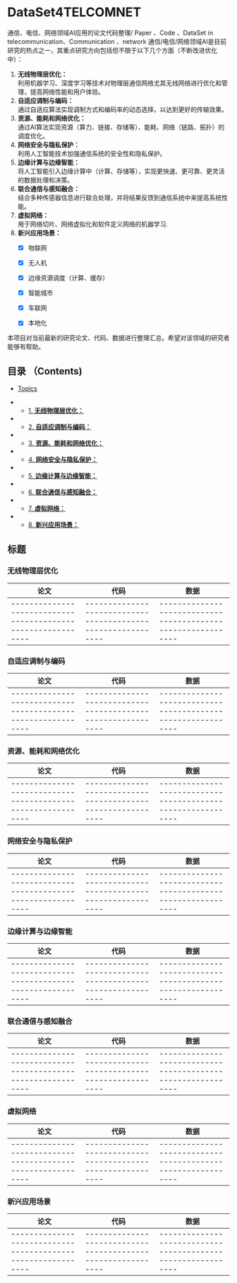 # DataSet4TELCOMNET
通信、电信、网络领域AI应用的论文代码整理/ Paper 、Code 、DataSet in   telecommunication、Communication 、network 
通信/电信/网络领域AI是目前研究的热点之一，其重点研究方向包括但不限于以下几个方面（不断改进优化中）：
<br>
1.  **无线物理层优化：**  <br>利用机器学习、深度学习等技术对物理层通信网络尤其无线网络进行优化和管理，提高网络性能和用户体验。<br>
2.  **自适应调制与编码：**  <br>通过自适应算法实现调制方式和编码率的动态选择，以达到更好的传输效果。<br>
3.  **资源、能耗和网络优化：**  <br>通过AI算法实现资源（算力、链接、存储等）、能耗、网络（链路、拓扑）的调度优化。<br>
4.  **网络安全与隐私保护：**  <br>利用人工智能技术加强通信系统的安全性和隐私保护。<br>
5.  **边缘计算与边缘智能：**  <br>将人工智能引入边缘计算中（计算、存储等），实现更快速、更可靠、更灵活的数据处理和决策。<br>
6.  **联合通信与感知融合：**  <br>结合多种传感器信息进行联合处理，并将结果反馈到通信系统中来提高系统性能。<br>
7.  **虚拟网络：**  <br>用于网络切片、网络虚拟化和软件定义网络的机器学习.<br>
8.  **新兴应用场景：** <br>
    - [x] 物联网<br>
    - [x] 无人机<br>
    - [x] 边缘资源调度（计算、缓存）<br>
    - [x] 智能城市<br>
    - [x] 车联网<br>
    - [x] 本地化<br>



   本项目对当前最新的研究论文、代码、数据进行整理汇总。希望对该领域的研究者能够有帮助。

   ## 目录 （Contents)

- [Topics](#标题)

-   + [1.  **无线物理层优化：**  ](#无线物理层优化)
-   + [2.  **自适应调制与编码：**](#自适应调制与编码)
-   + [3.  **资源、能耗和网络优化：**](#资源、能耗和网络优化)
-   + [4.  **网络安全与隐私保护：**](#网络安全与隐私保护)
-   + [5.  **边缘计算与边缘智能：**](#边缘计算与边缘智能)
-   + [6.  **联合通信与感知融合：**](#联合通信与感知融合)
-   + [7.  **虚拟网络：**](#虚拟网络)
-   + [8.  **新兴应用场景：**](#新兴应用场景)
 
  
## 标题

### 无线物理层优化

| 论文                                                        | 代码                                                         | 数据                                                        |
| ------------------------------------------------------------ | ------------------------------------------------------------ | ------------------------------------------------------------|
| ------------------------------------------------------------ | ------------------------------------------------------------ | ------------------------------------------------------------|

### 自适应调制与编码

| 论文                                                        | 代码                                                         | 数据                                                        |
| ------------------------------------------------------------ | ------------------------------------------------------------ | ------------------------------------------------------------|
| ------------------------------------------------------------ | ------------------------------------------------------------ | ------------------------------------------------------------|

### 资源、能耗和网络优化

| 论文                                                        | 代码                                                         | 数据                                                        |
| ------------------------------------------------------------ | ------------------------------------------------------------ | ------------------------------------------------------------|
| ------------------------------------------------------------ | ------------------------------------------------------------ | ------------------------------------------------------------|

### 网络安全与隐私保护

| 论文                                                        | 代码                                                         | 数据                                                        |
| ------------------------------------------------------------ | ------------------------------------------------------------ | ------------------------------------------------------------|
| ------------------------------------------------------------ | ------------------------------------------------------------ | ------------------------------------------------------------|

### 边缘计算与边缘智能

| 论文                                                        | 代码                                                         | 数据                                                        |
| ------------------------------------------------------------ | ------------------------------------------------------------ | ------------------------------------------------------------|
| ------------------------------------------------------------ | ------------------------------------------------------------ | ------------------------------------------------------------|

### 联合通信与感知融合

| 论文                                                        | 代码                                                         | 数据                                                        |
| ------------------------------------------------------------ | ------------------------------------------------------------ | ------------------------------------------------------------|
| ------------------------------------------------------------ | ------------------------------------------------------------ | ------------------------------------------------------------|

### 虚拟网络

| 论文                                                        | 代码                                                         | 数据                                                        |
| ------------------------------------------------------------ | ------------------------------------------------------------ | ------------------------------------------------------------|
| ------------------------------------------------------------ | ------------------------------------------------------------ | ------------------------------------------------------------|

### 新兴应用场景

| 论文                                                        | 代码                                                         | 数据                                                        |
| ------------------------------------------------------------ | ------------------------------------------------------------ | ------------------------------------------------------------|
| ------------------------------------------------------------ | ------------------------------------------------------------ | ------------------------------------------------------------|
